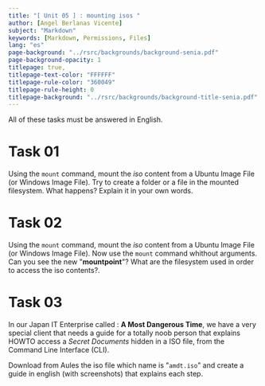 ```yaml
---
title: "[ Unit 05 ] : mounting isos "
author: [Angel Berlanas Vicente]
subject: "Markdown"
keywords: [Markdown, Permissions, Files]
lang: "es"
page-background: "../rsrc/backgrounds/background-senia.pdf"
page-background-opacity: 1
titlepage: true,
titlepage-text-color: "FFFFFF"
titlepage-rule-color: "360049"
titlepage-rule-height: 0
titlepage-background: "../rsrc/backgrounds/background-title-senia.pdf"
---
```


All of these tasks must be answered in English.

# Task 01

Using the `mount` command, mount the *iso* content from a Ubuntu Image File (or Windows Image File). Try to create a folder or a file in the mounted filesystem. What happens? Explain it in your own words.

# Task 02

Using the `mount` command, mount the *iso* content from a Ubuntu Image File (or Windows Image File). Now use the `mount` command whithout arguments. Can you see the new "**mountpoint**"? What are the filesystem used in order to access the iso contents?. 

# Task 03

In our Japan IT Enterprise called : **A Most Dangerous Time**, we have a very special client that needs a guide for a totally noob person that explains HOWTO access a *Secret Documents* hidden in a ISO file, from the Command Line Interface (CLI).

Download from Aules the iso file which name is "`amdt.iso`" and create a guide in english (with screenshots) that explains each step.

